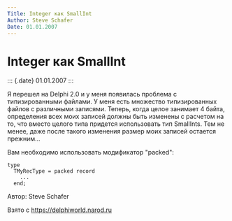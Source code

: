 ```yaml
---
Title: Integer как SmallInt
Author: Steve Schafer
Date: 01.01.2007
---
```



Integer как SmallInt
====================

::: {.date}
01.01.2007
:::

Я перешел на Delphi 2.0 и у меня появилась проблема с типизированными
файлами. У меня есть множество типизированных файлов с различными
записями. Теперь, когда целое занимает 4 байта, определения всех моих
записей должны быть изменены с расчетом на то, что вместо целого типа
придется использовать тип SmallInts. Тем не менее, даже после такого
изменения размер моих записей остается прежним...

Вам необходимо использовать модификатор \"packed\":

    type
      TMyRecType = packed record
        ...
      end;

Автор: Steve Schafer

Взято с <https://delphiworld.narod.ru>
